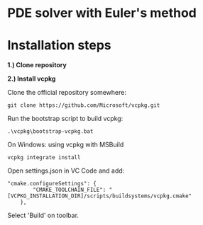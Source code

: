 # PDE solver with Euler's method

# Installation steps

**1.) Clone repository**

**2.) Install vcpkg**

Clone the official repository somewhere:
```
git clone https://github.com/Microsoft/vcpkg.git
```

Run the bootstrap script to build vcpkg:
```
.\vcpkg\bootstrap-vcpkg.bat
```

On Windows: using vcpkg with MSBuild
```
vcpkg integrate install
```

Open settings.json in VC Code and add:

```
"cmake.configureSettings": {
        "CMAKE_TOOLCHAIN_FILE": "[VCPKG_INSTALLATION_DIR]/scripts/buildsystems/vcpkg.cmake"
    },
```

Select 'Build' on toolbar.
